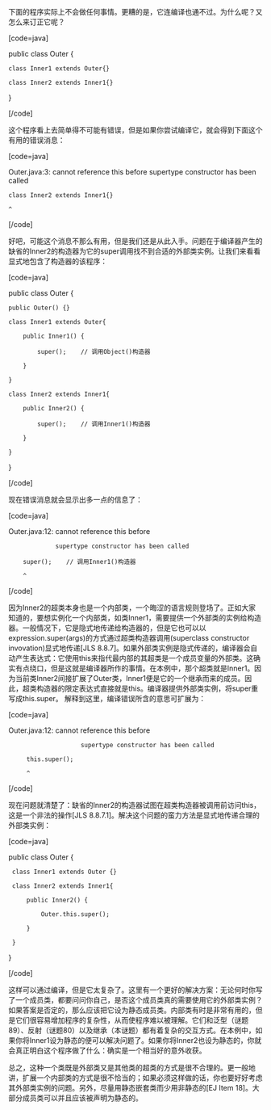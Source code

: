 下面的程序实际上不会做任何事情。更糟的是，它连编译也通不过。为什么呢？又怎么来订正它呢？
[code=java] 
public class Outer {
    class Inner1 extends Outer{}
    class Inner2 extends Inner1{}
}
[/code]
这个程序看上去简单得不可能有错误，但是如果你尝试编译它，就会得到下面这个有用的错误消息： 
[code=java]
Outer.java:3: cannot reference this before supertype constructor has been called
    class Inner2 extends Inner1{}
    ^ 
[/code]
好吧，可能这个消息不那么有用，但是我们还是从此入手。问题在于编译器产生的缺省的Inner2的构造器为它的super调用找不到合适的外部类实例。让我们来看看显式地包含了构造器的该程序： 
[code=java]
public class Outer {
    public Outer() {}
    class Inner1 extends Outer{
        public Inner1() {
            super();    // 调用Object()构造器
        }
    }
    class Inner2 extends Inner1{
        public Inner2() {
            super();    // 调用Inner1()构造器
        }
    }
}
[/code]
现在错误消息就会显示出多一点的信息了： 
[code=java]
Outer.java:12: cannot reference this before
                 supertype constructor has been called
        super();    // 调用Inner1()构造器 
        ^
[/code]
因为Inner2的超类本身也是一个内部类，一个晦涩的语言规则登场了。正如大家知道的，要想实例化一个内部类，如类Inner1，需要提供一个外部类的实例给构造器。一般情况下，它是隐式地传递给构造器的，但是它也可以以expression.super(args)的方式通过超类构造器调用(superclass constructor invovation)显式地传递[JLS 8.8.7]。如果外部类实例是隐式传递的，编译器会自动产生表达式：它使用this来指代最内部的其超类是一个成员变量的外部类。这确实有点绕口，但是这就是编译器所作的事情。在本例中，那个超类就是Inner1。因为当前类Inner2间接扩展了Outer类，Inner1便是它的一个继承而来的成员。因此，超类构造器的限定表达式直接就是this。编译器提供外部类实例，将super重写成this.super。 解释到这里，编译错误所含的意思可扩展为： 
[code=java]
Outer.java:12: cannot reference this before
                        supertype constructor has been called
         this.super();    
         ^
[/code]
现在问题就清楚了：缺省的Inner2的构造器试图在超类构造器被调用前访问this，这是一个非法的操作[JLS 8.8.7.1]。解决这个问题的蛮力方法是显式地传递合理的外部类实例： 
[code=java]
public class Outer {
     class Inner1 extends Outer {}
     class Inner2 extends Inner1{
         public Inner2() {
             Outer.this.super();
         }
     }
}
[/code]
这样可以通过编译，但是它太复杂了。这里有一个更好的解决方案：无论何时你写了一个成员类，都要问问你自己，是否这个成员类真的需要使用它的外部类实例？如果答案是否定的，那么应该把它设为静态成员类。内部类有时是非常有用的，但是它们很容易增加程序的复杂性，从而使程序难以被理解。它们和泛型（谜题89）、反射（谜题80）以及继承（本谜题）都有着复杂的交互方式。在本例中，如果你将Inner1设为静态的便可以解决问题了。如果你将Inner2也设为静态的，你就会真正明白这个程序做了什么：确实是一个相当好的意外收获。 
总之，这种一个类既是外部类又是其他类的超类的方式是很不合理的。更一般地讲，扩展一个内部类的方式是很不恰当的；如果必须这样做的话，你也要好好考虑其外部类实例的问题。另外，尽量用静态嵌套类而少用非静态的[EJ Item 18]。大部分成员类可以并且应该被声明为静态的。